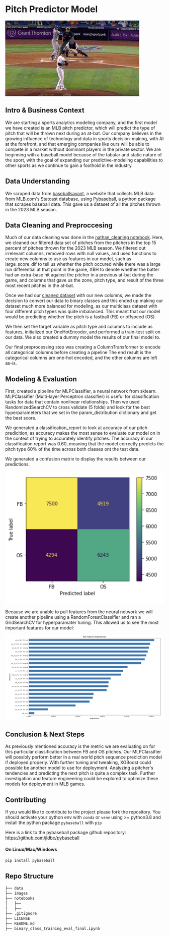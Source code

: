 # Pitch Predictor Model
![Alt text](images/floro_slider.gif)
## Intro & Business Context
We are starting a sports analytics modeling company, and the first model we have created is an MLB pitch predictor, which will predict the type of pitch that will be thrown next during an at-bat. Our company believes in the growing influence of technology and data in sports decision-making, with AI at the forefront, and that emerging companies like ours will be able to compete in a market without dominant players in the private sector. We are beginning with a baseball model because of the tabular and static nature of the sport, with the goal of expanding our predictive-modeling capabilities to other sports as we continue to gain a foothold in the industry.
## Data Understanding
We scraped data from [baseballsavant](https://baseballsavant.mlb.com/), a website that collects MLB data from MLB.com's Statcast database, using [Pybaseball](https://github.com/basstraining/pitch_predictor/tree/main/notebooks/pybaseball), a python package that scrapes baseball data. This gave us a dataset of all the pitches thrown in the 2023 MLB season.

## Data Cleaning and Preproccesing
Much of our data cleaning was done in the [nathan_cleaning notebook](https://github.com/basstraining/pitch_predictor/blob/main/notebooks/nathan_cleaning.ipynb). Here, we cleaned our filtered data set of pitches from the pitchers in the top 15 percent of pitches thrown for the 2023 MLB season. We filtered out irrelevant columns, removed rows with null values, and used functions to create new columns to use as features in our model, such as large_score_dif to tell us whether the pitch occured while there was a large run differential at that point in the game, XBH to denote whether the batter had an extra-base hit against the pitcher in a previous at-bat during the game, and columns that gave us the zone, pitch type, and result of the three most recent pitches in the at-bat.

Once we had our [cleaned dataset](https://github.com/basstraining/pitch_predictor/blob/main/data/final_dataset_modeling.csv) with our new columns, we made the decision to convert our data to binary classes and this ended up making our dataset much more balanced for modeling, as our multiclass dataset with four different pitch types was quite imbalanced. This meant that our model would be predicting whether the pitch is a fastball (FB) or offspeed (OS).

We then set the target variable as pitch type and columns to include as features, initialized our OneHotEncoder, and performed a train-test split on our data. We also created a dummy model
the results of our final model to.

Our final preprocessing step was creating a ColumnTransformer to encode all categorical columns before creating a pipeline The end result is the categorical columns are one-hot encoded, and the other columns are left as-is.

## Modeling & Evaluation
First, created a pipeline for MLPClassifier, a neural network from sklearn. MLPClassifier (Multi-layer Perceptron classifier) is useful for classification tasks for data that contain nonlinear relationships. Then we used RandomizedSearchCV to cross validate (5 folds) and look for the best hyperparameters that we set in the param_distribution dictionary and get the best score.

We generated a classification_report to look at accuracy of our pitch predicition, as accuracy makes the most sense to evaluate our model on in the context of trying to accurately identify pitches. The accuracy in our classification report was 0.60, meaning that the model correctly predicts the pitch type 60% of the time across both classes ont the test data.

We generated a confusion matrix to display the results between our predictions.

![image](https://github.com/basstraining/pitch_predictor/blob/main/images/confusionmatrixMLP.png)

Because we are unable to pull features from the neural network we will create another pipeline using a RandomForestClassifier and ran a GridSearchCV for hyperparamater tuning. This allowed us to see the most important features for our model:

![image](https://github.com/basstraining/pitch_predictor/blob/main/images/feature_importance_screenshot.png)

## Conclusion & Next Steps
As previously mentioned accuracy is the metric we are evaluating on for this particular classification between FB and OS pitches. Our MLPClassifier will possibly perform better in a real world pitch sequence prediction model if deployed properly. With further tuning and tweaking, XGBoost could possible be another model to use for deployment. Analyzing a pitcher's tendencies and predicting the next pitch is quite a complex task. Further investigation and feature engineering could be explored to optimize these models for deployment in MLB games.

## Contributing 
If you would like to contribute to the project please fork the repository. You should activate your python env with `conda` or `venv` using  >= python3.8 and install the python package `pybaseball` with `pip`

Here is a link to the pybaseball package github repository: https://github.com/jldbc/pybaseball

#### On Linux/Mac/Windows
```
pip install pybaseball
```





































## Repo Structure 
```
├── data
├── images
├── notebooks
│   ├── 
│   ├── 
├── .gitignore
├── LICENSE
├── README.md
├── binary_class_training_eval_final.ipynb
```
